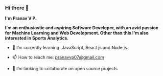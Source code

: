 ### Hi there 👋
**I'm Pranav V P.**

**I’m an enthusiastic and aspiring Software Developer, with an avid passion for Machine Learning and Web Development. Other than this I'm also interested in Sports Analytics.**

- 🌱 I’m currently learning: JavaScript, React js and Node js. 

- 📫 How to reach me: pranavvp07@gmail.com

- 👯 I’m looking to collaborate on open source projects

<!--
**pranavvp10/pranavvp10** is a ✨ _special_ ✨ repository because its `README.md` (this file) appears on your GitHub profile.

Here are some ideas to get you started:

- 🔭 I’m currently working on ...
- 🌱 I’m currently learning ...
- 👯 I’m looking to collaborate on ...
- 🤔 I’m looking for help with ...
- 💬 Ask me about ...
- 📫 How to reach me: ...
- 😄 Pronouns: ...
- ⚡ Fun fact: ...
-->
